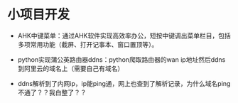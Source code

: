 # 小项目开发
* AHK中键菜单：通过AHK软件实现高效率办公，短按中键调出菜单栏目，包括多项常用功能（截屏、打开记事本、窗口置顶等）。

* python实现蒲公英路由器ddns：python爬取路由器的wan ip地址然后ddns到阿里云的域名上（需要自己有域名）
* ddns解析到了内网ip，ip能ping通，网上也查到了解析记录，为什么域名ping不通了？？我白整了？？
